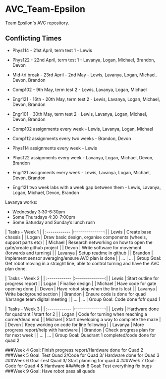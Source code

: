 # AVC_Team-Epsilon
Team Epsilon's AVC repository.

## Conflicting Times
- Phys114 - 21st April, term test 1 - Lewis
- Phys122 - 22nd April, term test 1 - Lavanya, Logan, Michael, Brandon, Devon
- Mid-tri break - 23rd April - 2nd May - Lewis, Lavanya, Logan, Michael, Devon, Brandon
- Comp102 - 9th May, term test 2 - Lewis, Lavanya, Logan, Michael 
- Engr121 - 16th - 20th May, term test 2 - Lewis, Lavanya, Logan, Michael, Devon, Brandon
- Engr101 - 30th May, term test 2 - Lewis, Lavanya, Logan, Michael, Devon, Brandon

- Comp102 assignments every week - Lewis, Lavanya, Logan, Michael
- Comp112 assignments every two weeks - Brandon, Devon
- Phys114 assignments every week - Lewis
- Phys122 assignments every week - Lavanya, Logan, Michael, Devon, Brandon

- Engr121 assignments every week - Lewis, Lavanya, Logan, Michael, Devon, Brandon
- Engr121 two week labs with a week gap between them - Lewis, Lavanya, Logan, Michael, Devon, Brandon

Lavanya works:
- Wednesday 3:30-6:30pm
- Some Thursdays 4:30-7:00pm
- Some Saturday and Sunday’s lunch rush

| Tasks - Week 1  |
| :------------ |:---------------:| 
| Lewis   | Create base chassis | 
| Logan   | Draw basic design, organise components (wheels, support parts etc) |
| Michael | Research networking on how to open the gate/create github project |
| Devon   | Write software for movement (forwards and turning) |
| Lavanya | Setup readme in github |
| Brandon | Implement sensor averaging/ensure AVC plan is done |
| ...      | ... |
Group Goal: Get robot moving in a straight line, able to control turning and have the AVC plan done.

| Tasks - Week 2  |
| :------------ |:---------------:| 
| Lewis   | Start outline for progress report | 
| Logan   | Finalise design |
| Michael | Have code for gate opening done |
| Devon   | Have robot stop when the line is lost |
| Lavanya | Write background section |
| Brandon | Ensure code is done for quad 1/arrange team digital meeting |
| ...      | ... |
Group Goal: Code done fofr quad 1

| Tasks - Week 3 |
| :------------ |:---------------:| 
| Lewis   | Hardware done for quadrant 1/start for 2 | 
| Logan   | Code for turning when reaching a corner/dead end |
| Michael | Start developing a way to complete the maze |
| Devon   | Keep working on code for line following |
| Lavanya | More progress report/help with hardware |
| Brandon | Check progress plan for for next week |
| ...      | ... |
Group Goal: Quadrant 1 completed/code done for quad 2


###Week 4 Goal: Finish progress report/Hardware done for Quad 2
###Week 5 Goal: Test Quad 2/Code for Quad 3/ Hardware done for Quad 3
###Week 6 Goal:Test Quad 3/ Start planning for quad 4
###Week 7 Goal: Code for Quad 4 & Hardware
###Week 8 Goal: Test everything fix bugs
###Week 9 Goal: Have robot pass all quads

